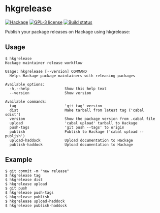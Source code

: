 # hkgrelease

[![Hackage](https://img.shields.io/hackage/v/hkgrelease.svg)](https://hackage.haskell.org/package/hkgrelease)
[![GPL-3 license](https://img.shields.io/badge/license-GPL--3-blue.svg)](LICENSE)
[![Build status](https://secure.travis-ci.org/juhp/hkgrelease.svg)](https://travis-ci.org/juhp/hkgrelease)

Publish your package releases on Hackage using hkgrelease:

## Usage

```
$ hkgrelease
Hackage maintainer release workflow

Usage: hkgrelease [--version] COMMAND
  Helps Hackage package maintainers with releasing packages

Available options:
  -h,--help                Show this help text
  --version                Show version

Available commands:
  tag                      'git tag' version
  dist                     Make tarball from latest tag ('cabal sdist')
  version                  Show the package version from .cabal file
  upload                   'cabal upload' tarball to Hackage
  push-tags                'git push --tags' to origin
  publish                  Publish to Hackage ('cabal upload --publish')
  upload-haddock           Upload documentation to Hackage
  publish-haddock          Upload documentation to Hackage
```

## Example
```
$ git commit -m "new release"
$ hkgrelease tag
$ hkgrelease dist
$ hkgrelease upload
$ git push
$ hkgrelease push-tags
$ hkgrelease publish
$ hkgrelease upload-haddock
$ hkgrelease publish-haddock
```
